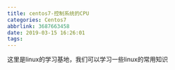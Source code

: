 ```yaml
---
title: centos7-控制系统的CPU
categories: Centos7
abbrlink: 3687663458
date: 2019-03-15 16:26:01
tags:
---
```


这里是linux的学习基地，我们可以学习一些linux的常用知识
